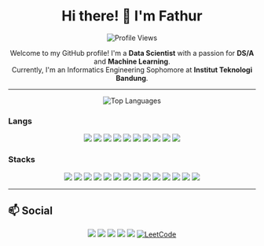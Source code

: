 <h1 align="center">Hi there! 👋 I'm Fathur</h1>

<p align="center">
  <img src="https://komarev.com/ghpvc/?username=fathurwithyou&style=plastic" alt="Profile Views">
</p>

<p align="center">
  Welcome to my GitHub profile! I'm a <strong>Data Scientist</strong> with a passion for <strong>DS/A</strong> and <strong>Machine Learning</strong>. <br>
  Currently, I'm an Informatics Engineering Sophomore at <strong>Institut Teknologi Bandung</strong>.  
</p>

---

<p align="center">
  <img src="https://github-readme-stats.vercel.app/api/top-langs/?username=fathurwithyou&layout=compact&hide=jupyter%20notebook" alt="Top Languages" />
</p>

### Langs 
<p align="center">
  <img src="https://img.shields.io/badge/Python-3776AB?style=plastic&logo=python&logoColor=white" />
  <img src="https://img.shields.io/badge/R-276DC3?style=plastic&logo=r&logoColor=white" />
  <img src="https://img.shields.io/badge/Java-ED8B00?style=plastic&logo=openjdk&logoColor=white" />
    <img src="https://img.shields.io/badge/JavaScript-F7DF1E?style=plastic&logo=javascript&logoColor=black" />

  <img src="https://img.shields.io/badge/SQL-4479A1?style=plastic&logo=postgresql&logoColor=white" />
  <img src="https://img.shields.io/badge/C%2FC++-00599C?style=plastic&logo=cplusplus&logoColor=white" />
  <img src="https://img.shields.io/badge/Go-00ADD8?style=plastic&logo=go&logoColor=white" />
  <img src="https://img.shields.io/badge/Haskell-5D4F85?style=plastic&logo=haskell&logoColor=white" />
  <img src="https://img.shields.io/badge/Prolog-E61B23?style=plastic&logo=prolog&logoColor=white" />
  <img src="https://img.shields.io/badge/TypeScript-3178C6?style=plastic&logo=typescript&logoColor=white" />
</p>

### Stacks 
<p align="center">
  <img src="https://img.shields.io/badge/TensorFlow-FF6F00?style=plastic&logo=tensorflow&logoColor=white" />
  <img src="https://img.shields.io/badge/PyTorch-EE4C2C?style=plastic&logo=pytorch&logoColor=white" />
  <img src="https://img.shields.io/badge/Keras-D00000?style=plastic&logo=keras&logoColor=white" />
  <img src="https://img.shields.io/badge/Numpy-013243?style=plastic&logo=numpy&logoColor=white" />
  <img src="https://img.shields.io/badge/Pandas-150458?style=plastic&logo=pandas&logoColor=white" />
  <img src="https://img.shields.io/badge/Tableau-E97627?style=plastic&logo=tableau&logoColor=white" />
  <img src="https://img.shields.io/badge/Express.js-000000?style=plastic&logo=express&logoColor=white" />
  <img src="https://img.shields.io/badge/Next.js-000000?style=plastic&logo=next.js&logoColor=white" />
  <img src="https://img.shields.io/badge/MongoDB-4EA94B?style=plastic&logo=mongodb&logoColor=white" />
  <img src="https://img.shields.io/badge/PostgreSQL-336791?style=plastic&logo=postgresql&logoColor=white" />
  <img src="https://img.shields.io/badge/Flask-000000?style=plastic&logo=flask&logoColor=white" />
  <img src="https://img.shields.io/badge/Fiber-000000?style=plastic&logo=fiber&logoColor=white" />
  <img src="https://img.shields.io/badge/Hugging%20Face-FFDD00?style=plastic&logo=huggingface&logoColor=white" />
  <img src="https://img.shields.io/badge/Django-092E20?style=plastic&logo=django&logoColor=white" />
</p>

---

## 📫 Social
<p align="center">
  <a href="mailto:rizkyfathur326@gmail.com"><img src="https://img.shields.io/badge/Email-D14836?style=plastic&logo=gmail&logoColor=white" /></a>
  <a href="https://www.linkedin.com/in/fathurwithyou"><img src="https://custom-icon-badges.demolab.com/badge/LinkedIn-0A66C2?logo=linkedin-white&logoColor=fff" /></a>
  <a href="https://x.com/fathurwithyou"><img src="https://img.shields.io/badge/X-%23000000.svg?style=plastic&logo=X&logoColor=white" /></a>
  <a href="https://medium.com/@fathurwithyou"><img src="https://img.shields.io/badge/Medium-12100E?style=plastic&logo=medium&logoColor=white" /></a>
  <a href="https://www.kaggle.com/fathurwithyou"><img src="https://img.shields.io/badge/Kaggle-20BEFF?style=plastic&logo=kaggle&logoColor=white" /></a>
  <a href="https://leetcode.com/fathurwithyou/">
    <img src="https://img.shields.io/badge/LeetCode-FFA116?style=plastic&logo=leetcode&logoColor=black" alt="LeetCode">
  </a>
</p>
